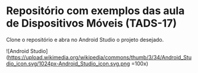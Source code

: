 # Repositório com exemplos das aula de Dispositivos Móveis (TADS-17)

Clone o repositório e abra no Android Studio o projeto desejado.

![Android Studio](https://upload.wikimedia.org/wikipedia/commons/thumb/3/34/Android_Studio_icon.svg/1024px-Android_Studio_icon.svg.png =100x)